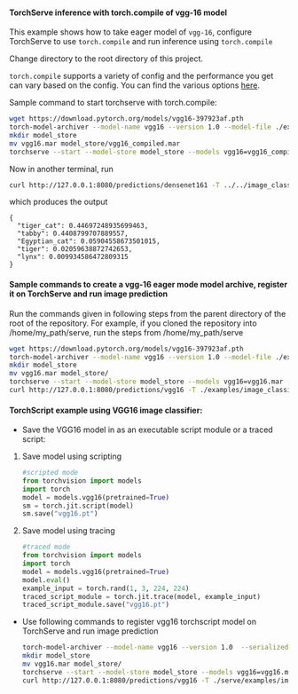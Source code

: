 #### TorchServe inference with torch.compile of vgg-16 model
This example shows how to take eager model of `vgg-16`, configure TorchServe to use `torch.compile` and run inference using `torch.compile`

Change directory to the root directory of this project.

`torch.compile` supports a variety of config and the performance you get can vary based on the config. You can find the various options [here](https://pytorch.org/docs/stable/generated/torch.compile.html).

Sample command to start torchserve with torch.compile:

```bash
wget https://download.pytorch.org/models/vgg16-397923af.pth
torch-model-archiver --model-name vgg16 --version 1.0 --model-file ./examples/image_classifier/vgg_16/model.py --serialized-file vgg16-397923af.pth --handler ./examples/image_classifier/vgg_16/vgg_handler.py --extra-files ./examples/image_classifier/index_to_name.json --config-file ./examples/image_classifier/vgg_16/model-config.yaml -f
mkdir model_store
mv vgg16.mar model_store/vgg16_compiled.mar
torchserve --start --model-store model_store --models vgg16=vgg16_compiled.mar --disable-token-auth  --enable-model-api
```

Now in another terminal, run

```bash
curl http://127.0.0.1:8080/predictions/densenet161 -T ../../image_classifier/kitten.jpg
```

which produces the output

```
{
  "tiger_cat": 0.44697248935699463,
  "tabby": 0.4408799707889557,
  "Egyptian_cat": 0.05904558673501015,
  "tiger": 0.02059638872742653,
  "lynx": 0.009934586472809315
}
```

#### Sample commands to create a vgg-16 eager mode model archive, register it on TorchServe and run image prediction

Run the commands given in following steps from the parent directory of the root of the repository. For example, if you cloned the repository into /home/my_path/serve, run the steps from /home/my_path/serve

```bash
wget https://download.pytorch.org/models/vgg16-397923af.pth
torch-model-archiver --model-name vgg16 --version 1.0 --model-file ./examples/image_classifier/vgg_16/model.py --serialized-file vgg16-397923af.pth --handler ./examples/image_classifier/vgg_16/vgg_handler.py --extra-files ./examples/image_classifier/index_to_name.json
mkdir model_store
mv vgg16.mar model_store/
torchserve --start --model-store model_store --models vgg16=vgg16.mar --disable-token-auth  --enable-model-api
curl http://127.0.0.1:8080/predictions/vgg16 -T ./examples/image_classifier/kitten.jpg
```

#### TorchScript example using VGG16 image classifier:

* Save the VGG16 model in as an executable script module or a traced script:

1. Save model using scripting
   ```python
   #scripted mode
   from torchvision import models
   import torch
   model = models.vgg16(pretrained=True)
   sm = torch.jit.script(model)
   sm.save("vgg16.pt")
   ```

2. Save model using tracing
   ```python
   #traced mode
   from torchvision import models
   import torch
   model = models.vgg16(pretrained=True)
   model.eval()
   example_input = torch.rand(1, 3, 224, 224)
   traced_script_module = torch.jit.trace(model, example_input)
   traced_script_module.save("vgg16.pt")
   ```

* Use following commands to register vgg16 torchscript model on TorchServe and run image prediction

    ```bash
    torch-model-archiver --model-name vgg16 --version 1.0  --serialized-file vgg16.pt --extra-files ./examples/image_classifier/index_to_name.json --handler ./examples/image_classifier/vgg_16/vgg_handler.py
    mkdir model_store
    mv vgg16.mar model_store/
    torchserve --start --model-store model_store --models vgg16=vgg16.mar --disable-token-auth  --enable-model-api
    curl http://127.0.0.1:8080/predictions/vgg16 -T ./serve/examples/image_classifier/kitten.jpg
    ```
